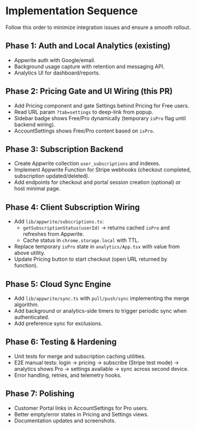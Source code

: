 # Implementation Sequence

Follow this order to minimize integration issues and ensure a smooth rollout.

## Phase 1: Auth and Local Analytics (existing)

- Appwrite auth with Google/email.
- Background usage capture with retention and messaging API.
- Analytics UI for dashboard/reports.

## Phase 2: Pricing Gate and UI Wiring (this PR)

- Add Pricing component and gate Settings behind Pricing for Free users.
- Read URL param `?tab=settings` to deep-link from popup.
- Sidebar badge shows Free/Pro dynamically (temporary `isPro` flag until backend wiring).
- AccountSettings shows Free/Pro content based on `isPro`.

## Phase 3: Subscription Backend

- Create Appwrite collection `user_subscriptions` and indexes.
- Implement Appwrite Function for Stripe webhooks (checkout completed, subscription updated/deleted).
- Add endpoints for checkout and portal session creation (optional) or host minimal page.

## Phase 4: Client Subscription Wiring

- Add `lib/appwrite/subscriptions.ts`:
  - `getSubscriptionStatus(userId)` -> returns cached `isPro` and refreshes from Appwrite.
  - Cache status in `chrome.storage.local` with TTL.
- Replace temporary `isPro` state in `analytics/App.tsx` with value from above utility.
- Update Pricing button to start checkout (open URL returned by function).

## Phase 5: Cloud Sync Engine

- Add `lib/appwrite/sync.ts` with `pull/push/sync` implementing the merge algorithm.
- Add background or analytics-side timers to trigger periodic sync when authenticated.
- Add preference sync for exclusions.

## Phase 6: Testing & Hardening

- Unit tests for merge and subscription caching utilities.
- E2E manual tests: login -> pricing -> subscribe (Stripe test mode) -> analytics shows Pro -> settings available -> sync across second device.
- Error handling, retries, and telemetry hooks.

## Phase 7: Polishing

- Customer Portal links in AccountSettings for Pro users.
- Better empty/error states in Pricing and Settings views.
- Documentation updates and screenshots.
